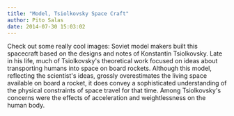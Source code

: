 ```yaml
---
title: "Model, Tsiolkovsky Space Craft"
author: Pito Salas
date: 2014-07-30 15:03:02
---
```



Check out some really cool images: Soviet model makers built this spacecraft
based on the designs and notes of Konstantin Tsiolkovsky. Late in his life,
much of Tsiolkovsky's theoretical work focused on ideas about transporting
humans into space on board rockets. Although this model, reflecting the
scientist's ideas, grossly overestimates the living space available on board a
rocket, it does convey a sophisticated understanding of the physical
constraints of space travel for that time. Among Tsiolkovsky's concerns were
the effects of acceleration and weightlessness on the human body.



